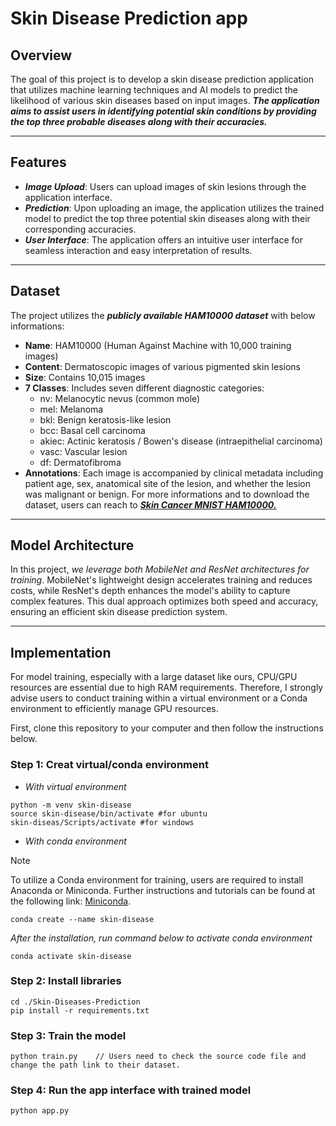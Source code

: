 # Skin Disease Prediction app

## Overview 

The goal of this project is to develop a skin disease prediction application that utilizes machine learning techniques and AI models to predict the likelihood of various skin diseases based on input images. _**The application aims to assist users in identifying potential skin conditions by providing the top three probable diseases along with their accuracies.**_

---
## Features
- _**Image Upload**_: Users can upload images of skin lesions through the application interface.
- _**Prediction**_: Upon uploading an image, the application utilizes the trained model to predict the top three potential skin diseases along with their corresponding accuracies.
- _**User Interface**_: The application offers an intuitive user interface for seamless interaction and easy interpretation of results.

---
## Dataset
The project utilizes the **_publicly available HAM10000 dataset_** with below informations:

- **Name**: HAM10000 (Human Against Machine with 10,000 training images)
- **Content**: Dermatoscopic images of various pigmented skin lesions
- **Size**: Contains 10,015 images
- **7 Classes**: Includes seven different diagnostic categories:
  - nv: Melanocytic nevus (common mole)
  - mel: Melanoma
  - bkl: Benign keratosis-like lesion
  - bcc: Basal cell carcinoma
  - akiec: Actinic keratosis / Bowen's disease (intraepithelial carcinoma)
  - vasc: Vascular lesion
  - df: Dermatofibroma
- **Annotations**: Each image is accompanied by clinical metadata including patient age, sex, anatomical site of the lesion, and whether the lesion was malignant or benign.
For more informations and to download the dataset, users can reach to [_**Skin Cancer MNIST HAM10000.**_](https://www.kaggle.com/datasets/kmader/skin-cancer-mnist-ham10000)
---
## Model Architecture
In this project, _we leverage both MobileNet and ResNet architectures for training_. MobileNet's lightweight design accelerates training and reduces costs, while ResNet's depth enhances the model's ability to capture complex features. This dual approach optimizes both speed and accuracy, ensuring an efficient skin disease prediction system.

---

## Implementation

For model training, especially with a large dataset like ours, CPU/GPU resources are essential due to high RAM requirements. Therefore, I strongly advise users to conduct training within a virtual environment or a Conda environment to efficiently manage GPU resources.

First, clone this repository to your computer and then follow the instructions below.
### Step 1: Creat virtual/conda environment
- _With virtual environment_
```
python -m venv skin-disease
source skin-disease/bin/activate #for ubuntu
skin-diseas/Scripts/activate #for windows
```
- _With conda environment_
> [!NOTE]
> To utilize a Conda environment for training, users are required to install Anaconda or Miniconda. Further instructions and tutorials can be found at the following link: [Miniconda](https://docs.anaconda.com/free/miniconda/index.html).
```
conda create --name skin-disease
```
_After the installation, run command below to activate conda environment_
```
conda activate skin-disease
```

### Step 2: Install libraries
```
cd ./Skin-Diseases-Prediction
pip install -r requirements.txt
```

### Step 3: Train the model
```
python train.py    // Users need to check the source code file and change the path link to their dataset.
```

### Step 4: Run the app interface with trained model
```
python app.py
```

